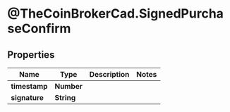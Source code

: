 # @TheCoinBrokerCad.SignedPurchaseConfirm

## Properties
Name | Type | Description | Notes
------------ | ------------- | ------------- | -------------
**timestamp** | **Number** |  | 
**signature** | **String** |  | 


